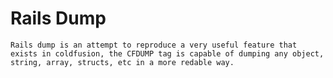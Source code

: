 Rails Dump
==========

    Rails dump is an attempt to reproduce a very useful feature that exists in coldfusion, the CFDUMP tag is capable of dumping any object, string, array, structs, etc in a more redable way.